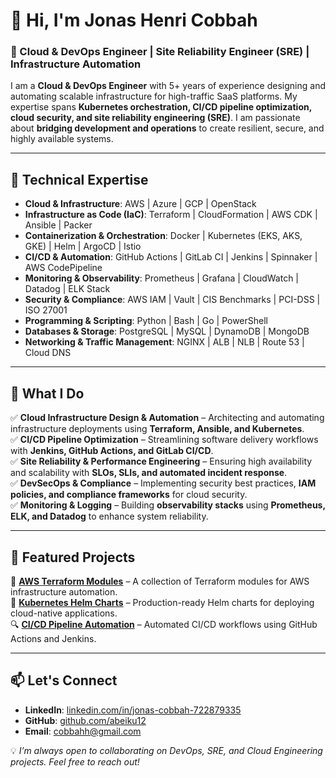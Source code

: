 # 👋 Hi, I'm Jonas Henri Cobbah  

### 🚀 Cloud & DevOps Engineer | Site Reliability Engineer (SRE) | Infrastructure Automation  

I am a **Cloud & DevOps Engineer** with 5+ years of experience designing and automating scalable infrastructure for high-traffic SaaS platforms. My expertise spans **Kubernetes orchestration, CI/CD pipeline optimization, cloud security, and site reliability engineering (SRE)**. I am passionate about **bridging development and operations** to create resilient, secure, and highly available systems.

---

## 🔧 Technical Expertise  

- **Cloud & Infrastructure**: AWS | Azure | GCP | OpenStack  
- **Infrastructure as Code (IaC)**: Terraform | CloudFormation | AWS CDK | Ansible | Packer  
- **Containerization & Orchestration**: Docker | Kubernetes (EKS, AKS, GKE) | Helm | ArgoCD | Istio  
- **CI/CD & Automation**: GitHub Actions | GitLab CI | Jenkins | Spinnaker | AWS CodePipeline  
- **Monitoring & Observability**: Prometheus | Grafana | CloudWatch | Datadog | ELK Stack  
- **Security & Compliance**: AWS IAM | Vault | CIS Benchmarks | PCI-DSS | ISO 27001  
- **Programming & Scripting**: Python | Bash | Go | PowerShell  
- **Databases & Storage**: PostgreSQL | MySQL | DynamoDB | MongoDB  
- **Networking & Traffic Management**: NGINX | ALB | NLB | Route 53 | Cloud DNS  

---

## 📌 What I Do  

✅ **Cloud Infrastructure Design & Automation** – Architecting and automating infrastructure deployments using **Terraform, Ansible, and Kubernetes**.  
✅ **CI/CD Pipeline Optimization** – Streamlining software delivery workflows with **Jenkins, GitHub Actions, and GitLab CI/CD**.  
✅ **Site Reliability & Performance Engineering** – Ensuring high availability and scalability with **SLOs, SLIs, and automated incident response**.  
✅ **DevSecOps & Compliance** – Implementing security best practices, **IAM policies, and compliance frameworks** for cloud security.  
✅ **Monitoring & Logging** – Building **observability stacks** using **Prometheus, ELK, and Datadog** to enhance system reliability.  

---

## 📂 Featured Projects  

🚀 **[AWS Terraform Modules](https://github.com/abeiku12/aws-eks-terraform/tree/master)** – A collection of Terraform modules for AWS infrastructure automation.  
🐳 **[Kubernetes Helm Charts](https://github.com/abeiku12/helm)** – Production-ready Helm charts for deploying cloud-native applications.  
🔍 **[CI/CD Pipeline Automation](https://github.com/abeiku12/maven-web-application)** – Automated CI/CD workflows using GitHub Actions and Jenkins.  

---

## 📫 Let's Connect  

- **LinkedIn**: [linkedin.com/in/jonas-cobbah-722879335](https://www.linkedin.com/in/jonas-cobbah-722879335)  
- **GitHub**: [github.com/abeiku12](https://github.com/abeiku12)  
- **Email**: cobbahh@gmail.com  

💡 *I’m always open to collaborating on DevOps, SRE, and Cloud Engineering projects. Feel free to reach out!*  
